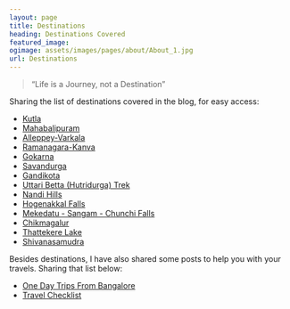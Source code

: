 ```yaml
---
layout: page
title: Destinations
heading: Destinations Covered
featured_image: 
ogimage: assets/images/pages/about/About_1.jpg
url: Destinations
---
```


>“Life is a Journey, not a Destination”

Sharing the list of destinations covered in the blog, for easy access:

- <a href="https://onetriptoanother.com/Kutla">Kutla</a>
- <a href="https://onetriptoanother.com/Mahabalipuram">Mahabalipuram</a>
- <a href="http://onetriptoanother.com/Alleppey-Varkala">Alleppey-Varkala</a>
- <a href="http://onetriptoanother.com/Ramanagara-Kanva">Ramanagara-Kanva</a>
- <a href="http://onetriptoanother.com/Gokarna">Gokarna</a>
- <a href="https://onetriptoanother.com/Savandurga">Savandurga</a>
- <a href="https://onetriptoanother.com/Gandikota">Gandikota</a>
- <a href="https://onetriptoanother.com/Uttari-Betta-Trek">Uttari Betta (Hutridurga) Trek</a>
- <a href="https://onetriptoanother.com/Nandi-Hills">Nandi Hills</a>
- <a href="https://onetriptoanother.com/Hogenakkal-Falls">Hogenakkal Falls</a>
- <a href="https://onetriptoanother.com/Mekedatu-Sangama-Chunchi-Falls">Mekedatu - Sangam - Chunchi Falls</a>
- <a href="https://onetriptoanother.com/Chikmagalur">Chikmagalur</a>
- <a href="https://onetriptoanother.com/Thattekere-Lake">Thattekere Lake</a>
- <a href="https://onetriptoanother.com/Shivanasamudra">Shivanasamudra</a>

Besides destinations, I have also shared some posts to help you with your travels. Sharing that list below:

- <a href="https://onetriptoanother.com/One-Day-Trips-From-Bangalore">One Day Trips From Bangalore</a>
- <a href="https://onetriptoanother.com/Travel-Checklist">Travel Checklist</a>
